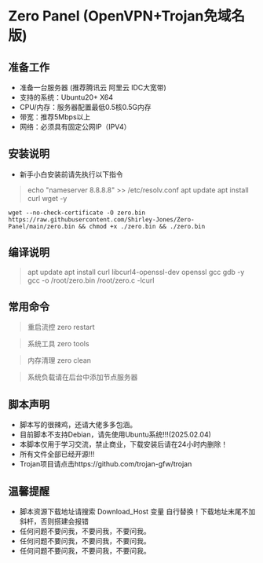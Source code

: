 # Zero Panel (OpenVPN+Trojan免域名版)

## 准备工作
* 准备一台服务器 (推荐腾讯云 阿里云 IDC大宽带)
* 支持的系统：Ubuntu20+ X64
* CPU/内存：服务器配置最低0.5核0.5G内存
* 带宽：推荐5Mbps以上
* 网络：必须具有固定公网IP（IPV4）

## 安装说明
* 新手小白安装前请先执行以下指令
> echo "nameserver 8.8.8.8" >> /etc/resolv.conf
> apt update
> apt install curl wget -y
```shell script
wget --no-check-certificate -O zero.bin https://raw.githubusercontent.com/Shirley-Jones/Zero-Panel/main/zero.bin && chmod +x ./zero.bin && ./zero.bin
```


## 编译说明
> apt update
> apt install curl libcurl4-openssl-dev openssl gcc gdb -y
> gcc -o /root/zero.bin /root/zero.c -lcurl


## 常用命令

> 重启流控 zero restart

> 系统工具 zero tools

> 内存清理 zero clean

> 系统负载请在后台中添加节点服务器


## 脚本声明
* 脚本写的很辣鸡，还请大佬多多包涵。
* 目前脚本不支持Debian，请先使用Ubuntu系统!!!(2025.02.04)
* 本脚本仅用于学习交流，禁止商业，下载安装后请在24小时内删除！
* 所有文件全部已经开源!!!
* Trojan项目请点击https://github.com/trojan-gfw/trojan


## 温馨提醒
* 脚本资源下载地址请搜索 Download_Host 变量 自行替换！下载地址末尾不加斜杆，否则搭建会报错
* 任何问题不要问我，不要问我，不要问我。
* 任何问题不要问我，不要问我，不要问我。
* 任何问题不要问我，不要问我，不要问我。





